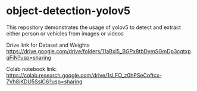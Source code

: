 # object-detection-yolov5

This repository demonstrates the usage of yolov5 to detect and extract either person or vehicles from images or videos

Drive link for Dataset and Weights
https://drive.google.com/drive/folders/11aBxl5_BGPx8tbDymSGmDp3cqtxpqFiN?usp=sharing

Colab notebook link:
https://colab.research.google.com/drive/1sLFO_z0hPSeCpftcx-7Vh8iKDU5SslC6?usp=sharing